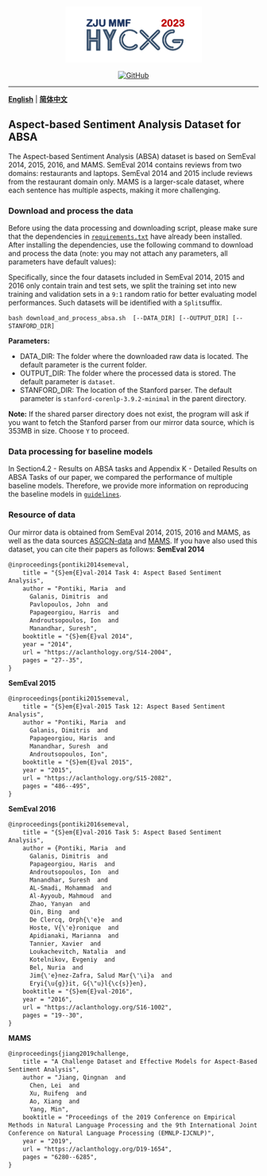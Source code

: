 <p align="center" >
    <a href="https://github.com/xlxwalex/HyCxG/tree/main/data">
    <br>
    <img src="https://github.com/xlxwalex/HyCxG/blob/main/figures/sub-logo.png" width="275"/>
    <br>
    </a>
</p>
<p align="center">
    <a href="https://github.com/xlxwalex/HyCxG/blob/main/LICENSE">
        <img alt="GitHub" src="https://img.shields.io/github/license/xlxwalex/HyCxG.svg?color=blue&style=flat-square">
    </a>
</p>

---

[**English**](https://github.com/xlxwalex/HyCxG/tree/main/data/ABSA) | [**简体中文**](https://github.com/xlxwalex/HyCxG/tree/main/data/ABSA/README_ZH.md)

## Aspect-based Sentiment Analysis Dataset for ABSA

The Aspect-based Sentiment Analysis (ABSA) dataset is based on SemEval 2014, 2015, 2016, and MAMS. SemEval 2014 contains reviews from two domains: restaurants and laptops. SemEval 2014 and 2015 include reviews from the restaurant domain only. MAMS is a larger-scale dataset, where each sentence has multiple aspects, making it more challenging.

### Download and process the data
Before using the data processing and downloading script, please make sure that the dependencies in [`requirements.txt`](https://github.com/xlxwalex/HyCxG/blob/main/requirements.txt) have already been installed. After installing the dependencies, use the following command to download and process the data (note: you may not attach any parameters, all parameters have default values):

Specifically, since the four datasets included in SemEval 2014, 2015 and 2016 only contain train and test sets, we split the training set into new training and validation sets in a `9:1` random ratio for better evaluating model performances. Such datasets will be identified with a `Split`suffix.

```shell
bash download_and_process_absa.sh  [--DATA_DIR] [--OUTPUT_DIR] [--STANFORD_DIR]
```
**Parameters:**
+ DATA_DIR: The folder where the downloaded raw data is located. The default parameter is the current folder.
+ OUTPUT_DIR: The folder where the processed data is stored. The default parameter is `dataset`.
+ STANFORD_DIR: The location of the Stanford parser. The default parameter is `stanford-corenlp-3.9.2-minimal` in the parent directory.

**Note:** If the shared parser directory does not exist, the program will ask if you want to fetch the Stanford parser from our mirror data source, which is 353MB in size. Choose `Y` to proceed.

### Data processing for baseline models
In Section4.2 - Results on ABSA tasks and Appendix K - Detailed Results on ABSA Tasks of our paper, we compared the performance of multiple baseline models. Therefore, we provide more information on reproducing the baseline models in [`guidelines`](https://github.com/xlxwalex/HyCxG/tree/main/guidelines).

### Resource of data
Our mirror data is obtained from SemEval 2014, 2015, 2016 and MAMS, as well as the data sources [ASGCN-data](https://github.com/GeneZC/ASGCN/tree/master/datasets) and [MAMS](https://github.com/siat-nlp/MAMS-for-ABSA). If you have also used this dataset, you can cite their papers as follows:
**SemEval 2014**
```
@inproceedings{pontiki2014semeval,
    title = "{S}em{E}val-2014 Task 4: Aspect Based Sentiment Analysis",
    author = "Pontiki, Maria  and
      Galanis, Dimitris  and
      Pavlopoulos, John  and
      Papageorgiou, Harris  and
      Androutsopoulos, Ion  and
      Manandhar, Suresh",
    booktitle = "{S}em{E}val 2014",
    year = "2014",
    url = "https://aclanthology.org/S14-2004",
    pages = "27--35",
}
```
**SemEval 2015**
```
@inproceedings{pontiki2015semeval,
    title = "{S}em{E}val-2015 Task 12: Aspect Based Sentiment Analysis",
    author = "Pontiki, Maria  and
      Galanis, Dimitris  and
      Papageorgiou, Haris  and
      Manandhar, Suresh  and
      Androutsopoulos, Ion",
    booktitle = "{S}em{E}val 2015",
    year = "2015",
    url = "https://aclanthology.org/S15-2082",
    pages = "486--495",
}
```
**SemEval 2016**
```
@inproceedings{pontiki2016semeval,
    title = "{S}em{E}val-2016 Task 5: Aspect Based Sentiment Analysis",
    author = {Pontiki, Maria  and
      Galanis, Dimitris  and
      Papageorgiou, Haris  and
      Androutsopoulos, Ion  and
      Manandhar, Suresh  and
      AL-Smadi, Mohammad  and
      Al-Ayyoub, Mahmoud  and
      Zhao, Yanyan  and
      Qin, Bing  and
      De Clercq, Orph{\'e}e  and
      Hoste, V{\'e}ronique  and
      Apidianaki, Marianna  and
      Tannier, Xavier  and
      Loukachevitch, Natalia  and
      Kotelnikov, Evgeniy  and
      Bel, Nuria  and
      Jim{\'e}nez-Zafra, Salud Mar{\'\i}a  and
      Eryi{\u{g}}it, G{\"u}l{\c{s}}en},
    booktitle = "{S}em{E}val-2016",
    year = "2016",
    url = "https://aclanthology.org/S16-1002",
    pages = "19--30",
}
```
**MAMS**
```
@inproceedings{jiang2019challenge,
    title = "A Challenge Dataset and Effective Models for Aspect-Based Sentiment Analysis",
    author = "Jiang, Qingnan  and
      Chen, Lei  and
      Xu, Ruifeng  and
      Ao, Xiang  and
      Yang, Min",
    booktitle = "Proceedings of the 2019 Conference on Empirical Methods in Natural Language Processing and the 9th International Joint Conference on Natural Language Processing (EMNLP-IJCNLP)",
    year = "2019",
    url = "https://aclanthology.org/D19-1654",
    pages = "6280--6285",
}
```